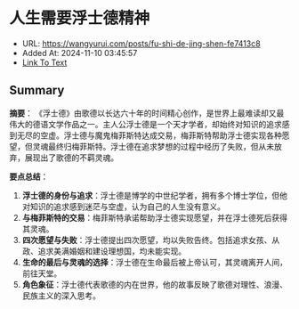 # 人生需要浮士德精神
- URL: https://wangyurui.com/posts/fu-shi-de-jing-shen-fe7413c8
- Added At: 2024-11-10 03:45:57
- [Link To Text](2024-11-10-人生需要浮士德精神_raw.md)

## Summary
**摘要**：
《浮士德》由歌德以长达六十年的时间精心创作，是世界上最难读却又最伟大的德语文学作品之一。主人公浮士德是一个天才学者，却始终对知识的追求感到无尽的空虚。浮士德与魔鬼梅菲斯特达成交易，梅菲斯特帮助浮士德实现各种愿望，但灵魂最终归梅菲斯特。浮士德在追求梦想的过程中经历了失败，但从未放弃，展现出了歌德的不羁灵魂。

**要点总结**：
1. **浮士德的身份与追求**：浮士德是博学的中世纪学者，拥有多个博士学位，但他对知识的追求感到迷茫与空虚，认为自己的人生没有意义。
2. **与梅菲斯特的交易**：梅菲斯特承诺帮助浮士德实现愿望，并在浮士德死后获得其灵魂。
3. **四次愿望与失败**：浮士德提出四次愿望，均以失败告终。包括追求女孩、从政、追求美满婚姻和建设理想国，均未能实现。
4. **生命的最后与灵魂的选择**：浮士德在生命最后被上帝认可，其灵魂离开人间，前往天堂。
5. **角色象征**：浮士德代表歌德的内在世界，他的故事反映了歌德对理性、浪漫、民族主义的深入思考。
